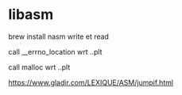 # libasm

brew install nasm
write et read

call __errno_location wrt ..plt

call malloc wrt ..plt

https://www.gladir.com/LEXIQUE/ASM/jumpif.html

